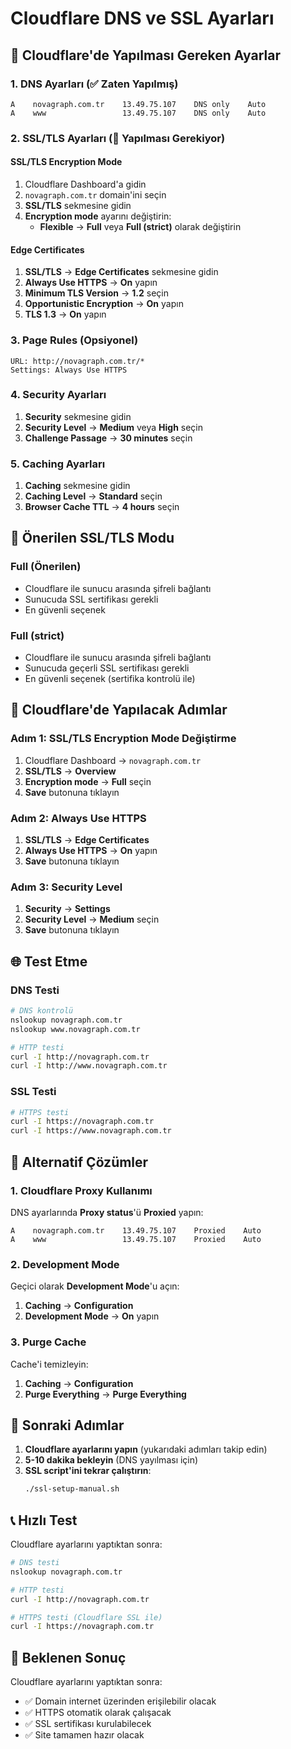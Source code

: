 # Cloudflare DNS ve SSL Ayarları

## 🔧 Cloudflare'de Yapılması Gereken Ayarlar

### 1. DNS Ayarları (✅ Zaten Yapılmış)
```
A    novagraph.com.tr    13.49.75.107    DNS only    Auto
A    www                 13.49.75.107    DNS only    Auto
```

### 2. SSL/TLS Ayarları (🔧 Yapılması Gerekiyor)

#### SSL/TLS Encryption Mode
1. Cloudflare Dashboard'a gidin
2. `novagraph.com.tr` domain'ini seçin
3. **SSL/TLS** sekmesine gidin
4. **Encryption mode** ayarını değiştirin:
   - **Flexible** → **Full** veya **Full (strict)** olarak değiştirin

#### Edge Certificates
1. **SSL/TLS** → **Edge Certificates** sekmesine gidin
2. **Always Use HTTPS** → **On** yapın
3. **Minimum TLS Version** → **1.2** seçin
4. **Opportunistic Encryption** → **On** yapın
5. **TLS 1.3** → **On** yapın

### 3. Page Rules (Opsiyonel)
```
URL: http://novagraph.com.tr/*
Settings: Always Use HTTPS
```

### 4. Security Ayarları
1. **Security** sekmesine gidin
2. **Security Level** → **Medium** veya **High** seçin
3. **Challenge Passage** → **30 minutes** seçin

### 5. Caching Ayarları
1. **Caching** sekmesine gidin
2. **Caching Level** → **Standard** seçin
3. **Browser Cache TTL** → **4 hours** seçin

## 🎯 Önerilen SSL/TLS Modu

### Full (Önerilen)
- Cloudflare ile sunucu arasında şifreli bağlantı
- Sunucuda SSL sertifikası gerekli
- En güvenli seçenek

### Full (strict)
- Cloudflare ile sunucu arasında şifreli bağlantı
- Sunucuda geçerli SSL sertifikası gerekli
- En güvenli seçenek (sertifika kontrolü ile)

## 🔧 Cloudflare'de Yapılacak Adımlar

### Adım 1: SSL/TLS Encryption Mode Değiştirme
1. Cloudflare Dashboard → `novagraph.com.tr`
2. **SSL/TLS** → **Overview**
3. **Encryption mode** → **Full** seçin
4. **Save** butonuna tıklayın

### Adım 2: Always Use HTTPS
1. **SSL/TLS** → **Edge Certificates**
2. **Always Use HTTPS** → **On** yapın
3. **Save** butonuna tıklayın

### Adım 3: Security Level
1. **Security** → **Settings**
2. **Security Level** → **Medium** seçin
3. **Save** butonuna tıklayın

## 🌐 Test Etme

### DNS Testi
```bash
# DNS kontrolü
nslookup novagraph.com.tr
nslookup www.novagraph.com.tr

# HTTP testi
curl -I http://novagraph.com.tr
curl -I http://www.novagraph.com.tr
```

### SSL Testi
```bash
# HTTPS testi
curl -I https://novagraph.com.tr
curl -I https://www.novagraph.com.tr
```

## 🔄 Alternatif Çözümler

### 1. Cloudflare Proxy Kullanımı
DNS ayarlarında **Proxy status**'ü **Proxied** yapın:
```
A    novagraph.com.tr    13.49.75.107    Proxied    Auto
A    www                 13.49.75.107    Proxied    Auto
```

### 2. Development Mode
Geçici olarak **Development Mode**'u açın:
1. **Caching** → **Configuration**
2. **Development Mode** → **On** yapın

### 3. Purge Cache
Cache'i temizleyin:
1. **Caching** → **Configuration**
2. **Purge Everything** → **Purge Everything**

## 🎯 Sonraki Adımlar

1. **Cloudflare ayarlarını yapın** (yukarıdaki adımları takip edin)
2. **5-10 dakika bekleyin** (DNS yayılması için)
3. **SSL script'ini tekrar çalıştırın**:
   ```bash
   ./ssl-setup-manual.sh
   ```

## 📞 Hızlı Test

Cloudflare ayarlarını yaptıktan sonra:

```bash
# DNS testi
nslookup novagraph.com.tr

# HTTP testi
curl -I http://novagraph.com.tr

# HTTPS testi (Cloudflare SSL ile)
curl -I https://novagraph.com.tr
```

## 🎉 Beklenen Sonuç

Cloudflare ayarlarını yaptıktan sonra:
- ✅ Domain internet üzerinden erişilebilir olacak
- ✅ HTTPS otomatik olarak çalışacak
- ✅ SSL sertifikası kurulabilecek
- ✅ Site tamamen hazır olacak
